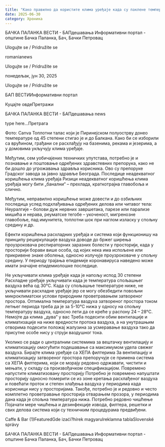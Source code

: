 ```yaml
---
title: "Како правилно да користите клима уређаје када су паклене температуре"
date: 2025-06-30
category: Хроника
---
```


БАЧКА ПАЛАНКА ВЕСТИ - БАПдешавања Информативни портал - општине Бачка Паланка, Бач, Бачки Петровац

Ulogujte se / Pridružite se

romanianews

Ulogujte se / Pridružite se

понедељак, јун 30, 2025

Ulogujte se / Pridružite se

БАП ВЕСТИИнформативни портал

Куцајте овдеПретражи

БАЧКА ПАЛАНКА ВЕСТИ - БАПдешавања news

type here...Претрага

Фото: Canva
            Топлотни талас који је Пиринејском полуострву донео температуре од 45 степени стигао је и до Балкана. Како би се изборили са врућином, грађани се расхлађују на базенима, рекама и језерима, а у домовима укључују клима уређаје.

Међутим, сем уобичајених техничких упутстава, потребно је и познавање и поштовање одређених здравстевних препорука, како не би дошло до угрожавања здравља корисника. Ово су препоруке Градског завода за јавно здравље Београда.
Последице неадекватног коришћења клима уређаја
Ризици неадекватног коришћења клима уређаја могу бити „банални“ – прехлада, краткотрајна главобоља и слично.


Међутим, неправилно коришћење може довести и до озбиљних последица услед подхлађивања одређених делова или читавог тела: Неуралгије – болови дуж нервних завршетака, парезе или парализе мишића и нерава, реуматске тегобе – укоченост, мигренозне главобоље, пад имунитета, топлотни шок при наглом изласку у спољну средину и др.


Ефекти коришћења расхладних уређаја и система који функционишу на принципу рециркулације ваздуха доводе до бржег ширења проузроковача респираторних заразних болести у просторији, када у просторији борави више особа, од којих нека има испољене или прикривене знаке оболења, односно излучује проузроковаче у спољну средину.
У периоду трајања епидемије коронавируса наведено може имати значајне епидемиолошке последице.


Не укључивати клима уређаје када је напољу испод 30 степени
Расхладне уређаје укључивати када је температура спољашњег ваздуха већа од 30°С. Када су спољашње температуре ниже, не укључивати расхладне уређаје јер се могу обезбедити повољни микроклиматски услови природним проветравањем затвореног простора.
Оптимална температура ваздуха затвореног простора током летњег периода треба да је за 5-10°C нижа у односу на спољну температуру ваздуха, односно лети да се креће у распону 24 – 28°C.
Немојте да клима „дува“ у вас
Треба подесити обим вентилације и климатизације на ниже вредности протока ваздуха, а на унутрашњим отворима подесити положај жалузина за усмеравање ваздуха тако да присутне особе нису у струји ваздушног тока.












Уколико се ради о централним системима за вештачку вентилацију и климатизацију омогућити подешавање са максимумом удела свежег ваздуха.
Бирајте клима уређаје са ХЕПА филтерима
За вентилацију и климатизацију затвореног простора препоручује се примена система са ХЕПА филтерима, који се морају редовно одржавати, чистити и мењати, у складу са произвођачком спецификацијом.
Повремено напустите климатизовану просторију
Потребно је повремено напуштати просторију односно померити се из зоне кретања расхлађеног ваздуха и повећати проток и степен хлађења ваздуха у периодима када корисници нису у просторијама.
Такође, потребно је и редовно и често комплетно проветравање просторија отварањем прозора, у периодима дана када је спољна температура нижа.
Потребно редовно чишћење
Појачати мере чишћења и дезинфекције извода, филтера, решетки и свих делова система који су техничким процедурама предвиђени.

Caffe & Bar (1)FeaturedGde izaći?hírek magyarulreklamna tablaSlovenské správy

БАЧКА ПАЛАНКА ВЕСТИ - БАПдешавања Информативни портал - општине Бачка Паланка, Бач, Бачки Петровац
